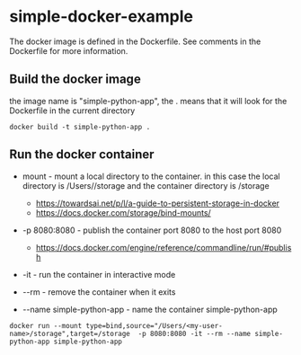 # simple-docker-example

The docker image is defined in the Dockerfile. See comments in the Dockerfile for more information.

## Build the docker image

the image name is "simple-python-app", the . means that it will look for the Dockerfile in the current directory

`docker build -t simple-python-app .`

## Run the docker container
* mount - mount a local directory to the container. in this case the local directory is /Users/<my-user-name>/storage and the container directory is /storage
  * https://towardsai.net/p/l/a-guide-to-persistent-storage-in-docker
  * https://docs.docker.com/storage/bind-mounts/

* -p 8080:8080 - publish the container port 8080 to the host port 8080
  * https://docs.docker.com/engine/reference/commandline/run/#publish

* -it - run the container in interactive mode
* --rm - remove the container when it exits
* --name simple-python-app - name the container simple-python-app


`docker run --mount type=bind,source="/Users/<my-user-name>/storage",target=/storage  -p 8080:8080 -it --rm --name simple-python-app simple-python-app`




